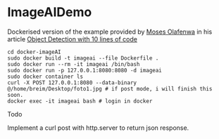 ImageAIDemo
===========

Dockerised version of the example provided by [Moses Olafenwa](https://towardsdatascience.com/@guymodscientist) in his article [Object Detection with 10 lines of code](https://towardsdatascience.com/object-detection-with-10-lines-of-code-d6cb4d86f606)

```
cd docker-imageAI
sudo docker build -t imageai --file Dockerfile .
sudo docker run --rm -it imageai /bin/bash
sudo docker run -p 127.0.0.1:8080:8080 -d imageai
sudo docker container ls
curl -X POST 127.0.0.1:8080 --data-binary @/home/breim/Desktop/foto1.jpg # if post mode, i will finish this soon.
docker exec -it imageai bash # login in docker
```

Todo

Implement a curl post with http.server to return json response.

